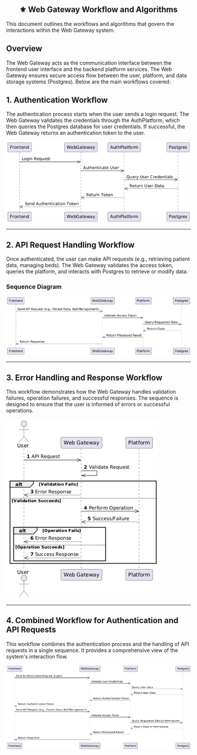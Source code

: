 
<div align="center">
<h2>⚜️ Web Gateway Workflow and Algorithms</h2>
</div>

This document outlines the workflows and algorithms that govern the interactions within the Web Gateway system.

## Overview

The Web Gateway acts as the communication interface between the frontend user interface and the backend platform services. The Web Gateway ensures secure access flow between the user, platform, and data storage systems (Postgres). Below are the main workflows covered:

## 1. Authentication Workflow

The authentication process starts when the user sends a login request. The Web Gateway validates the credentials through the AuthPlatform, which then queries the Postgres database for user credentials. If successful, the Web Gateway returns an authentication token to the user.

![Authentication Workflow](Diagrams/Images/auth_sequance_diagram.png)

---

## 2. API Request Handling Workflow

Once authenticated, the user can make API requests (e.g., retrieving patient data, managing beds). The Web Gateway validates the access token, queries the platform, and interacts with Postgres to retrieve or modify data.

### Sequence Diagram

![API Request Handling Workflow](Diagrams/Images/api_request_sequance_diagram.png)

---

## 3. Error Handling and Response Workflow

This workflow demonstrates how the Web Gateway handles validation failures, operation failures, and successful responses. The sequence is designed to ensure that the user is informed of errors or successful operations.

![Error Handling and Response Workflow](Diagrams/Images/validation_sequance_diagram.png)

---

## 4. Combined Workflow for Authentication and API Requests

This workflow combines the authentication process and the handling of API requests in a single sequence. It provides a comprehensive view of the system's interaction flow.

![Combined Workflow for Authentication and API Requests](Diagrams/Images/sequance_diagram.png)
